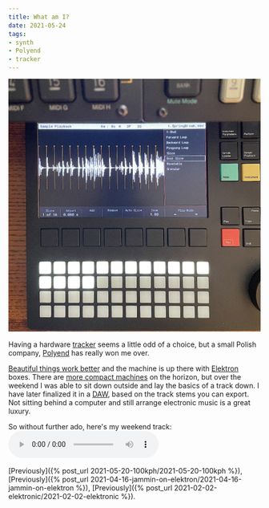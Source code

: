 ```yaml
---
title: What am I?
date: 2021-05-24
tags:
- synth
- Polyend
- tracker
---
```

![Polyend Tracker](polyend.jpg)

Having a hardware [tracker](https://en.wikipedia.org/wiki/Music_tracker) seems a little odd of a choice, but a small Polish company, [Polyend](https://polyend.com/) has really won me over.

[Beautiful things work better](https://www.nngroup.com/books/emotional-design/) and the machine is up there with [Elektron](https://www.elektron.se/) boxes. There are [more compact machines](https://dirtywave.com/) on the horizon, but over the weekend I was able to sit down outside and lay the basics of a track down. I have later finalized it in a [DAW](https://en.wikipedia.org/wiki/Digital_audio_workstation), based on the track stems you can export. Not sitting behind a computer and still arrange electronic music is a great luxury.

So without further ado, here's my weekend track:
<audio controls>
<source src="whatami.mp3" type="audio/mpeg">
<source src="whatami.aac" type="audio/aac">
<a href="https://soundcloud.com/jimmac/what-am-i">What am I? on Soundcloud</a>.
</audio>

[Previously]({% post_url  2021-05-20-100kph/2021-05-20-100kph %}),
[Previously]({% post_url  2021-04-16-jammin-on-elektron/2021-04-16-jammin-on-elektron %}),
[Previously]({% post_url 2021-02-02-elektronic/2021-02-02-elektronic %}).
